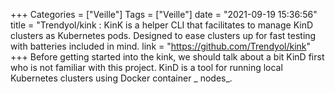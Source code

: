 +++
Categories = ["Veille"]
Tags = ["Veille"]
date = "2021-09-19 15:36:56"
title = "Trendyol/kink : KinK is a helper CLI that facilitates to manage KinD clusters as Kubernetes pods. Designed to ease clusters up for fast testing with batteries included in mind.
link = "https://github.com/Trendyol/kink"
+++
Before getting started into the kink, we should talk about a bit KinD first who is not familiar with this project. KinD is a tool for running local Kubernetes clusters using Docker container _ nodes_.